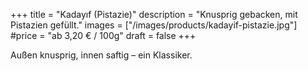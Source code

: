 +++
title = "Kadayıf (Pistazie)"
description = "Knusprig gebacken, mit Pistazien gefüllt."
images = ["/images/products/kadayif-pistazie.jpg"]
#price = "ab 3,20 € / 100g"
draft = false
+++

Außen knusprig, innen saftig – ein Klassiker.
